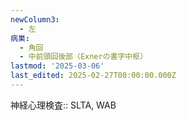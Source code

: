 ```yaml
---
newColumn3:
  - 左
病巣:
  - 角回
  - 中前頭回後部（Exnerの書字中枢）
lastmod: '2025-03-06'
last_edited: 2025-02-27T00:00:00.000Z
---
```


神経心理検査:: SLTA, WAB
